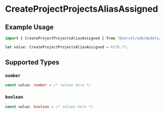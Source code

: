 # CreateProjectProjectsAliasAssigned

## Example Usage

```typescript
import { CreateProjectProjectsAliasAssigned } from "@vercel/sdk/models/operations";

let value: CreateProjectProjectsAliasAssigned = 6178.77;
```

## Supported Types

### `number`

```typescript
const value: number = /* values here */
```

### `boolean`

```typescript
const value: boolean = /* values here */
```

